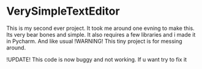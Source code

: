 # VerySimpleTextEditor
This is my second ever project. It took me around one evning to make this. Its very bear bones and simple. It also requires a few libraries and i made it in Pycharm. And like usual !WARNING! This tiny project is for messing around.
 
 !UPDATE! This code is now buggy and not working. If u want try to fix it
